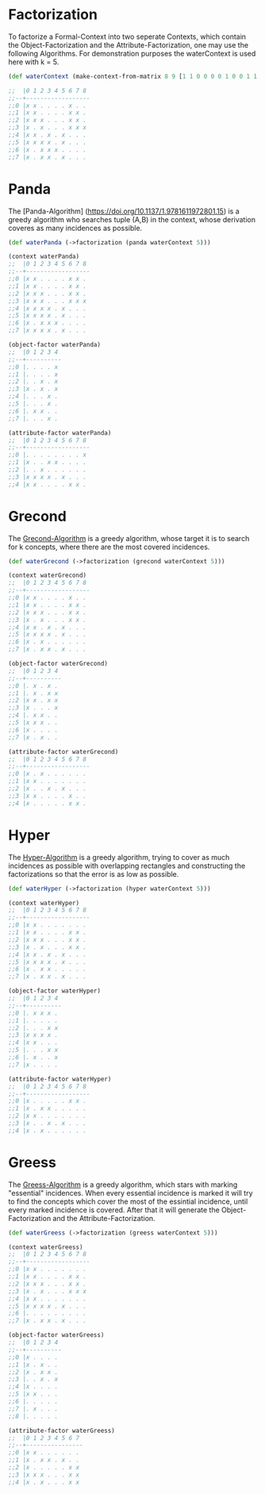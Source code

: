 # Factorization

To factorize a Formal-Context into two seperate Contexts, which contain the Object-Factorization and the Attribute-Factorization, one may use the following Algorithms.
For demonstration purposes the waterContext is used here with k = 5.
```clj
(def waterContext (make-context-from-matrix 8 9 [1 1 0 0 0 0 1 0 0 1 1 0 0 0 0 1 1 0 1 1 1 0 0 0 1 1 0 1 0 1 0 0 0 1 1 1 1 1 0 1 0 1 0 0 0 1 1 1 1 0 1 0 0 0 1 0 1 1 1 0 0 0 0 1 0 1 1 0 1 0 0 0]))

;;  |0 1 2 3 4 5 6 7 8
;;--+------------------
;;0 |x x . . . . x . .
;;1 |x x . . . . x x .
;;2 |x x x . . . x x .
;;3 |x . x . . . x x x
;;4 |x x . x . x . . .
;;5 |x x x x . x . . .
;;6 |x . x x x . . . .
;;7 |x . x x . x . . .
```

# Panda
The [Panda-Algorithm] (https://doi.org/10.1137/1.9781611972801.15) is a greedy algorithm who searches tuple (A,B) in the context, whose derivation coveres as many incidences as possible.

```clj
(def waterPanda (->factorization (panda waterContext 5)))

(context waterPanda)
;;  |0 1 2 3 4 5 6 7 8
;;--+------------------
;;0 |x x . . . . x x .
;;1 |x x . . . . x x .
;;2 |x x x . . . x x .
;;3 |x x x . . . x x x
;;4 |x x x x . x . . .
;;5 |x x x x . x . . .
;;6 |x . x x x . . . .
;;7 |x x x x . x . . .

(object-factor waterPanda)
;;  |0 1 2 3 4
;;--+----------
;;0 |. . . . x
;;1 |. . . . x
;;2 |. . x . x
;;3 |x . x . x
;;4 |. . . x .
;;5 |. . . x .
;;6 |. x x . .
;;7 |. . . x .

(attribute-factor waterPanda)
;;  |0 1 2 3 4 5 6 7 8
;;--+------------------
;;0 |. . . . . . . . x
;;1 |x . . x x . . . .
;;2 |. . x . . . . . .
;;3 |x x x x . x . . .
;;4 |x x . . . . x x .
```

# Grecond
The [Grecond-Algorithm](https://doi.org/10.1016/j.jcss.2009.05.002) is a greedy algorithm, whose target it is to search for k concepts, where there are the most covered incidences.

```clj
(def waterGrecond (->factorization (grecond waterContext 5)))

(context waterGrecond)
;;  |0 1 2 3 4 5 6 7 8
;;--+------------------
;;0 |x x . . . . x . .
;;1 |x x . . . . x x .
;;2 |x x x . . . x x .
;;3 |x . x . . . x x .
;;4 |x x . x . x . . .
;;5 |x x x x . x . . .
;;6 |x . x . . . . . .
;;7 |x . x x . x . . .

(object-factor waterGrecond)
;;  |0 1 2 3 4
;;--+----------
;;0 |. x . x .
;;1 |. x . x x
;;2 |x x . x x
;;3 |x . . . x
;;4 |. x x . .
;;5 |x x x . .
;;6 |x . . . .
;;7 |x . x . .

(attribute-factor waterGrecond)
;;  |0 1 2 3 4 5 6 7 8
;;--+------------------
;;0 |x . x . . . . . .
;;1 |x x . . . . . . .
;;2 |x . . x . x . . .
;;3 |x x . . . . x . .
;;4 |x . . . . . x x .
```

# Hyper
The [Hyper-Algorithm](https://doi.org/10.1007/s10618-010-0203-9) is a greedy algorithm, trying to cover as much incidences as possible with overlapping rectangles and constructing the factorizations so that the error is as low as possible.

```clj
(def waterHyper (->factorization (hyper waterContext 5)))

(context waterHyper)
;;  |0 1 2 3 4 5 6 7 8
;;--+------------------
;;0 |x x . . . . . . .
;;1 |x x . . . . x x .
;;2 |x x x . . . x x .
;;3 |x . x . . . x x .
;;4 |x x . x . x . . .
;;5 |x x x x . x . . .
;;6 |x . x x . . . . .
;;7 |x . x x . x . . .

(object-factor waterHyper)
;;  |0 1 2 3 4
;;--+----------
;;0 |. x x x .
;;1 |. . . . .
;;2 |. . . x x
;;3 |x x x x .
;;4 |x x . . .
;;5 |. . . x x
;;6 |. x . . x
;;7 |x . . . .

(attribute-factor waterHyper)
;;  |0 1 2 3 4 5 6 7 8
;;--+------------------
;;0 |x . . . . . x x .
;;1 |x . x x . . . . .
;;2 |x x . . . . . . .
;;3 |x . . x . x . . .
;;4 |x . x . . . . . .
```

# Greess
The [Greess-Algorithm](https://arxiv.org/abs/1306.4905) is a greedy algorithm, which stars with marking "essential" incidences. When every essential incidence is marked it will try to find the concepts which cover the most of the essintial incidence, until every marked incidence is covered. After that it will generate the Object-Factorization and the Attribute-Factorization.

```clj
(def waterGreess (->factorization (greess waterContext 5)))

(context waterGreess)
;;  |0 1 2 3 4 5 6 7 8
;;--+------------------
;;0 |x x . . . . . . .
;;1 |x x . . . . x x .
;;2 |x x x . . . x x .
;;3 |x . x . . . x x x
;;4 |x x . . . . . . .
;;5 |x x x x . x . . .
;;6 |. . . . . . . . .
;;7 |x . x x . x . . .

(object-factor waterGreess)
;;  |0 1 2 3 4
;;--+----------
;;0 |x . . . .
;;1 |x . x . .
;;2 |x . x x .
;;3 |. . x . x
;;4 |x . . . .
;;5 |x x . . .
;;6 |. . . . .
;;7 |. x . . .
;;8 |. . . . .

(attribute-factor waterGreess)
;;  |0 1 2 3 4 5 6 7
;;--+----------------
;;0 |x x . . . . . .
;;1 |x . x x . x . .
;;2 |x . . . . . x x
;;3 |x x x . . . x x
;;4 |x . x . . . x x
```
